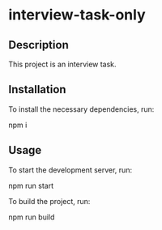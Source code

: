 # interview-task-only

## Description
This project is an interview task.

## Installation
To install the necessary dependencies, run:

npm i

## Usage
To start the development server, run:

npm run start

To build the project, run:

npm run build
